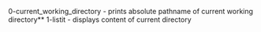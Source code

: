 0-current_working_directory - prints absolute pathname of current working directory**
1-listit - displays content of current directory

